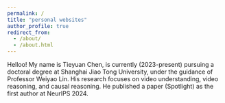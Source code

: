 ```yaml
---
permalink: /
title: "personal websites"
author_profile: true
redirect_from: 
  - /about/
  - /about.html
---
```


Helloo! My name is Tieyuan Chen, is currently (2023-present) pursuing a doctoral degree at Shanghai Jiao Tong University, 
under the guidance of Professor Weiyao Lin. 
His research focuses on video understanding, video reasoning, and causal reasoning. 
He published a paper (Spotlight) as the first author at NeurIPS 2024.
